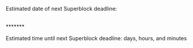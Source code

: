 <p>Estimated date of next Superblock deadline: <span id="date"></span></p>
<br>*******
<p>Estimated time until next Superblock deadline: <span id="days"></span> days, <span id="hours"></span> hours, and <span id="mins"></span> minutes
</p>

<script type="text/javascript">
	const api_url = 'https://chainz.cryptoid.info/block/api.dws?q=getblockcount&key=d67c0cc2d752';

	async function getBlocks(){
        const response = await fetch(api_url);
            var blocks = await response.json();
                return blocks
//	               return 1954220
	}

	async function checkBlock(){
		superB = 1987200;
		const nextB = 43200;
		cur = await getBlocks();

	    if (superB>=cur){
            return cur
		}
        else if (superB<cur){
			superB = superB + nextB
				return cur
			};
		}

	async function calculateBlocks(){
        const theBlocks = await checkBlock();
		const supDif = 2880;
		var blocksLeft = (superB - supDif) - theBlocks;
		var timeByBlocks = blocksLeft * 60.097;
		return timeByBlocks
	}

	async function calcDate(){
        var blockTime = await calculateBlocks();
		var d = parseInt(blockTime / (3600 * 24));
		document.getElementById('days').innerHTML = d;
		nd = blockTime % (24 * 3600);
		var h = parseInt(nd/3600);
		document.getElementById('hours').innerHTML = h;
		blockTime %= 3600;
		var m = parseInt((blockTime/60));
		document.getElementById('mins').innerHTML = m;
		const longEnUSFormatter = new Intl.DateTimeFormat('en-US', { dateStyle: 'full', timeStyle: 'long' });
		var date = new Date();
		date.setMinutes(date.getMinutes() + (d * 24 * 60) + (h * 60) + m);
		document.getElementById('date').innerHTML = longEnUSFormatter.format(date);
	}

	calcDate();
</script>
